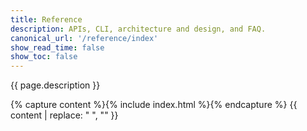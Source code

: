 ```yaml
---
title: Reference
description: APIs, CLI, architecture and design, and FAQ.
canonical_url: '/reference/index'
show_read_time: false
show_toc: false
---
```


{{ page.description }}

{% capture content %}{% include index.html %}{% endcapture %}
{{ content | replace: "    ", "" }}

